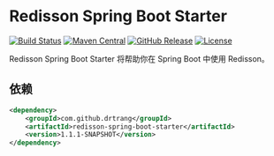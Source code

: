# Redisson Spring Boot Starter

[![Build Status](https://img.shields.io/travis/drtrang/redisson-spring-boot/master.svg?style=flat-square)](https://www.travis-ci.org/drtrang/redisson-spring-boot)
[![Maven Central](https://img.shields.io/maven-central/v/com.github.drtrang/redisson-spring-boot.svg?style=flat-square)](https://maven-badges.herokuapp.com/maven-central/com.github.drtrang/redisson-spring-boot)
[![GitHub Release](https://img.shields.io/github/release/drtrang/redisson-spring-boot.svg?style=flat-square)](https://github.com/drtrang/redisson-spring-boot/releases)
[![License](http://img.shields.io/badge/license-apache%202-blue.svg?style=flat-square)](http://www.apache.org/licenses/LICENSE-2.0)

Redisson Spring Boot Starter 将帮助你在 Spring Boot 中使用 Redisson。

## 依赖
```xml
<dependency>
    <groupId>com.github.drtrang</groupId>
    <artifactId>redisson-spring-boot-starter</artifactId>
    <version>1.1.1-SNAPSHOT</version>
</dependency>
```
